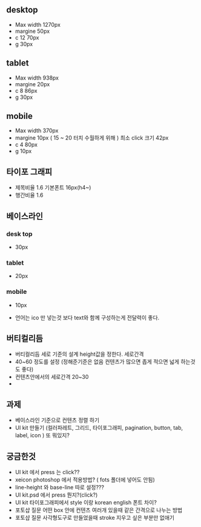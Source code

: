 ## desktop 
- Max width 1270px 
- margine 50px
- c 12 70px
- g 30px
## tablet 
- Max width 938px 
- margine 20px
- c 8 86px
- g 30px
## mobile 
- Max width 370px 
- margine 10px ( 15 ~ 20 터치 수월하게 위해 ) 최소 click 크기 42px
- c 4 80px
- g 10px
## 타이포 그래피 
- 제목비율 1.6 기본폰트 16px(h4~)
- 행간비율 1.6 
## 베이스라인
### desk top 
- 30px
### tablet 
- 20px
### mobile 
- 10px

- 언어는 ico 만 넣는것 보다  text와 함께 구성하는게 전달력이 좋다. 
## 버티컬리듬
- 버티컬리듬 세로 기준의 설계 height값을 정한다. 세로간격 
- 40~60 정도를 설정 (정해준기준은 없음 컨텐츠가 많으면 좁게 적으면 넓게 하는것도 좋다)
- 컨텐츠안에서의 세로간격 20~30 
- 
## 과제 
- 베이스라인 기준으로 컨텐츠 정렬 하기
- UI kit 만들기 (컬러파레트, 그리드, 타이포그래피, pagination, button, tab, label, icon ) 또 뭐있지?

## 궁금한것 
- UI kit 에서 press 는 click??
- xeicon photoshop 에서 적용방법? ( fots 폴더에 넣어도 안됨)
- line-height 와 base-line 따로 설정??? 
- UI kit.psd 에서 press 뭔지?(click?)
- UI kit 타이포그래피에서 style 이랑 korean english 폰트 차이? 
- 포토샵 질문 어떤 box 안에 컨텐츠 여러개 있을때 같은 간격으로 나누는 방법 
- 포토샵 질문 사각형도구로 만들었을때 stroke 지우고 싶은 부분만 없애기 

